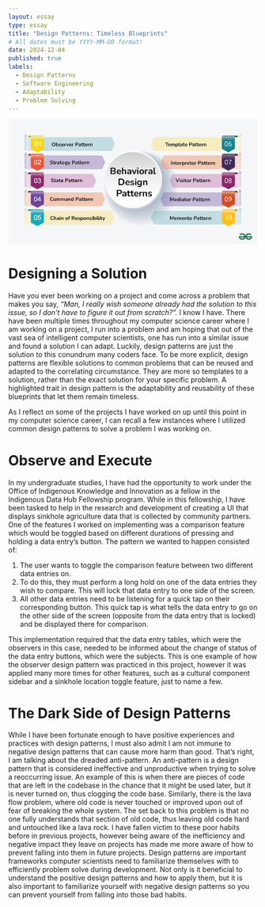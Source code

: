 ```yaml
---
layout: essay
type: essay
title: "Design Patterns: Timeless Blueprints"
# All dates must be YYYY-MM-DD format!
date: 2024-12-04
published: true
labels:
  - Design Patterns
  - Software Engineering
  - Adaptability
  - Problem Solving
---
```


<img class="rounded float-start pe-4" src="../img/design-patterns.png">

# Designing a Solution
Have you ever been working on a project and come across a problem that makes you say,
*“Man, I really wish someone already had the solution to this issue, so I don’t have to figure it out from scratch?”.*
I know I have. There have been multiple times throughout my computer science career where I am working on a project, I run into a problem and am hoping that out of the vast sea of intelligent computer scientists, one has run into a similar issue and found a solution I can adapt. Luckily, design patterns are just the solution to this conundrum many coders face. To be more explicit, design patterns are flexible solutions to common problems that can be reused and adapted to the correlating circumstance. They are more so templates to a solution, rather than the exact solution for your specific problem. A highlighted trait in design pattern is the adaptability and reusability of these blueprints that let them remain timeless.

As I reflect on some of the projects I have worked on up until this point in my computer science career, I can recall a few instances where I utilized common design patterns to solve a problem I was working on.

# Observe and Execute
In my undergraduate studies, I have had the opportunity to work under the Office of Indigenous Knowledge and Innovation as a fellow in the Indigenous Data Hub Fellowship program. While in this fellowship, I have been tasked to help in the research and development of creating a UI that displays sinkhole agriculture data that is collected by community partners. One of the features I worked on implementing was a comparison feature which would be toggled based on different durations of pressing and holding a data entry’s button. The pattern we wanted to happen consisted of:

1. The user wants to toggle the comparison feature between two different data entries on.
2. To do this, they must perform a long hold on one of the data entries they wish to compare. This will lock that data entry to one side of the screen.
3. All other data entries need to be listening for a quick tap on their corresponding button. This quick tap is what tells the data entry to go on the other side of the screen (opposite from the data entry that is locked) and be displayed there for comparison.

This implementation required that the data entry tables, which were the observers in this case, needed to be informed about the change of status of the data entry buttons, which were the subjects. This is one example of how the observer design pattern was practiced in this project, however it was applied many more times for other features, such as a cultural component sidebar and a sinkhole location toggle feature, just to name a few.

# The Dark Side of Design Patterns
While I have been fortunate enough to have positive experiences and practices with design patterns, I must also admit I am not immune to negative design patterns that can cause more harm than good. That’s right, I am talking about the dreaded anti-pattern. An anti-pattern is a design pattern that is considered ineffective and unproductive when trying to solve a reoccurring issue. An example of this is when there are pieces of code that are left in the codebase in the chance that it might be used later, but it is never turned on, thus clogging the code base. Similarly, there is the lava flow problem, where old code is never touched or improved upon out of fear of breaking the whole system. The set back to this problem is that no one fully understands that section of old code, thus leaving old code hard and untouched like a lava rock. I have fallen victim to these poor habits before in previous projects, however being aware of the inefficiency and negative impact they leave on projects has made me more aware of how to prevent falling into them in future projects. Design patterns are important frameworks computer scientists need to familiarize themselves with to efficiently problem solve during development. Not only is it beneficial to understand the positive design patterns and how to apply them, but it is also important to familiarize yourself with negative design patterns so you can prevent yourself from falling into those bad habits.
